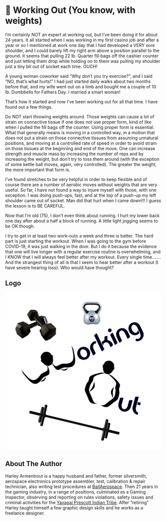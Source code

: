 # 🏃 Working Out (You know, with weights)

I’m certainly NOT an expert at working out, but I’ve been doing it for about 24
years. It all started when I was working in my first casino job and after a year
or so I mentioned at work one day that I had developed a VERY sore shoulder, and
I could barely lift my right arm above a position parallel to the ground. It
seems that pulling 22 lb. Quarter fill bags off the cashier counter and just
letting them drop while holding on to them was pulling my shoulder just a tiny
bit out of socket each time. OUCH!

A young woman coworker said “Why don’t you try exercise?”, and I said “NO,
that’s what hurts!” I had just started daily walks about two months before that,
and my wife went out on a limb and bought me a couple of 10 lb. Dumbbells for
Fathers Day. I married a smart woman!

That’s how it started and now I’ve been working out for all that time. I have
found out a few things.

Do NOT start throwing weights around. Those weights can cause a lot of strain on
connective tissue if one does not use proper form, kind of like when I pulled
the fill bags off the counter. Using proper form is essential. What that
generally means is moving in a controlled way, in a motion that does not put a
strain on those connective tissues from assuming unnatural positions, and moving
at a controlled rate of speed in order to avoid strain on those tissues at the
beginning and end of the move. One can increase strength and muscle mass by
increasing the number of reps and by increasing the weight, but don’t try to
toss them around (with the exception of some kettle ball moves, again, very
controlled). The greater the weight, the more important that form is.

I’ve found stretches to be very helpful in order to keep flexible and of course
there are a number of aerobic moves without weights that are very useful. So
far, I have not found a way to injure myself with those, with one exception. I
was doing push-ups, fast, and at the top of a push-up my left shoulder came out
of socket. Man did that hurt when I came down!!! I guess the lesson is to BE
CAREFUL.

Now that I’m old (75), I don’t even think about running. I hurt my lower back
one day after about a half a block of running. A little light jogging seems to
be OK though.

I try to get in at least two work-outs a week and three is better. The hard part
is just starting the workout. When I was going to the gym before COVID-19, it
was just walking in the door. But I do it because the evidence that one will
live longer with a regular exercise routine is overwhelming, and I KNOW that I
will always feel better after my workout. Every single time....... And the
strangest thing of all is that I seem to hear better after a workout (I have
severe hearing loss). Who would have thought?

## Logo

![Working Out](_static/images/working-out/working-out-logo.jpg)

## About The Author

Harley Armentrout is a happy husband and father, former silversmith, aerospace
electronics prototype assembler, test, calibration & repair technician, also
writing test procedures at [BallAerospace](https://www.ball.com/aerospace). Then
21 years in the gaming industry, in a range of positions, culminated as a Gaming
Inspector, observing and reporting on rules violations, safety issues and
criminal activities for the
[Yavapai Prescott Indian Tribe](https://buckyscasino.com/). After “retiring”
Harley taught himself a few graphic design skills and he works as a freelance
designer.
